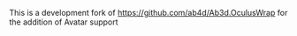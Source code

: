 This is a development fork of https://github.com/ab4d/Ab3d.OculusWrap for the addition of Avatar support

